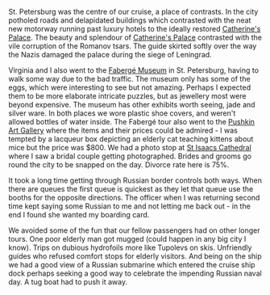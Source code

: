 St. Petersburg was the centre of our cruise, a place of contrasts. In the city
potholed roads and delapidated buildings which contrasted with the neat new motorway
running past luxury hotels to
the ideally restored [Catherine's Palace](http://www.saint-petersburg.com/pushkin/catherine-palace/).
The beauty and splendour of [Catherine's Palace](http://www.saint-petersburg.com/pushkin/catherine-palace/) contrasted with the vile corruption of
the Romanov tsars. The guide skirted softly over the way the Nazis damaged the palace during
the siege of Leningrad.

Virginia and I also went to the [Faberg&eacute; Museum](https://fabergemuseum.ru/)
in St. Petersburg, having to walk some way due to the bad traffic. The museum only
has some of the eggs, which were interesting to see but not amazing. Perhaps I
expected them to be more elaborate intricate puzzles, but as jewellery most were
beyond expensive. The museum has other exhibits worth
seeing, jade and silver ware. In both places we wore plastic shoe covers, and weren't
allowed bottles of water inside. The Faberg&eacute; tour also went to the
[Pushkin Art Gallery](http://www.pushkin-art.com/) where the items and their prices
could be admired - I was tempted by a lacqueur box depicting an elderly cat teaching
kittens about mice but the price was $800. We had a photo stop at
[St Isaacs Cathedral](http://www.saint-petersburg.com/cathedrals/st-isaacs-cathedral/)
where I saw a bridal couple getting photographed. Brides and grooms go round
the city to be snapped on the day. Divorce rate here is 75%.

It took a long time getting through Russian border controls both ways. When there
are queues the first queue is quickest as they let that queue use the booths for
the opposite directions. The officer when I was returning second time kept saying some
Russian to me and not letting me back out - in the end I found she wanted
my boarding card.

We avoided some of the fun that our fellow passengers had on other longer tours.
One poor elderly man got mugged (could happen in any big city I know). Trips on
dubious hydrofoils more like Tupolevs on skis. Unfriendly guides who refused
comfort stops for elderly visitors. And being on the ship we had a good view
of a Russian submarine which entered the cruise ship dock perhaps seeking
a good way to celebrate the impending Russian naval day. A tug boat had to
push it away.
